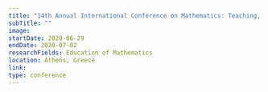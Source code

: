 ```yaml
---
title: "14th Annual International Conference on Mathematics: Teaching, Theory & Applications"
subTitle: ""
image:
startDate: 2020-06-29
endDate: 2020-07-02
researchFields: Education of Mathematics
location: Athens, Greece
link: 
type: conference
---
```

